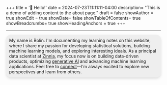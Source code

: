 +++
title = '👋 Hello!'
date = 2024-07-23T11:11:11-04:00
description= "This is a demo of adding content to the about page."
draft = false
showAuthor = true
showEdit = true
showDate= false
showTableOfContents= true
showBreadcrumbs= true
showHeadingAnchors = true
+++
<div style="height: 0.01px;"></div>

--- 

 
<div style="background-color: rgba(128, 128, 128, 0.12); padding: 10px; border-radius: 16px;box-shadow: 0 4px 8px rgba(0,0,0,0.13);">
My name is Bolin. I'm documenting my learning notes on this website, where I share my passion for developing statistical solutions, building machine learning models, and exploring interesting ideals. As a principal data scientist at <a href="https://www.zinnia.com" target="_blank">Zinnia</a>, my focus now is on building data-driven products, optimizing <a href="https://zinnia.com/resources/zinnia-datos-ai-webinar-recap/" target="_blank">generative AI</a> and advancing machine learning applications. Feel free to <a href="https://www.linkedin.com/in/bolinli/" target="_blank">connect</a>—I’m always excited to explore new perspectives and learn from others.
</div>

<div style="height: 50px;"></div>


<script src="https://cdn.jsdelivr.net/npm/p5@1.4.0/lib/p5.js"></script>
<script src="/js/learn3.js"></script>

<!-- {{< chart >}} 
type: 'bubble',
data: {
  datasets: [{
    label: ' ',
    data: [{
      x: 20,
      y: 30,
      r: 15
    }, {
      x: 40,
      y: 10,
      r: 10
    }],
    backgroundColor: 'rgb(255, 99, 132)'
  }]
}
{{< /chart >}} -->

<!-- <div style="width: 300px; height: 300px;">
{{< chart >}}
type: 'doughnut',
data: {
  labels: ['Red', 'Blue', 'Yellow'],
  datasets: [{
    label: 'My First Dataset',
    data: [120, 80, 60],
    backgroundColor: [
      'rgba(128, 128, 128, 0.5)',
      'rgba(169, 169, 169, 0.5)',
      'rgba(211, 211, 211, 0.5)'
    ],
    borderWidth: 0,
    hoverOffset: 4
  }]
}
{{< /chart >}} -->
